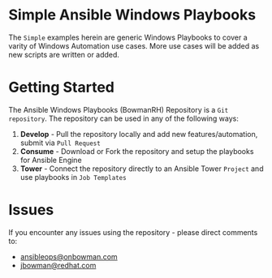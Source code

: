 # Simple Ansible Windows Playbooks
The `Simple` examples herein are generic Windows Playbooks to cover a varity of Windows Automation use cases. More use cases will be added as new scripts are written or added.

# Getting Started
The Ansible Windows Playbooks (BowmanRH) Repository is a `Git repository`. The repository can be used in any of the following ways:
1.	**Develop** - Pull the repository locally and add new features/automation, submit via `Pull Request`
2.	**Consume** - Download or Fork the repository and setup the playbooks for Ansible Engine
3.  **Tower** - Connect the repository directly to an Ansible Tower `Project` and use playbooks in `Job Templates`

# Issues
If you encounter any issues using the repository - please direct comments to:
- ansibleops@onbowman.com
- jbowman@redhat.com